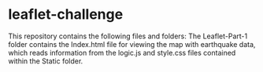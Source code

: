 # leaflet-challenge
This repository contains the following files and folders:
The Leaflet-Part-1 folder contains the Index.html file for viewing the map with earthquake data, which reads information from the logic.js and style.css files contained within the Static folder.
